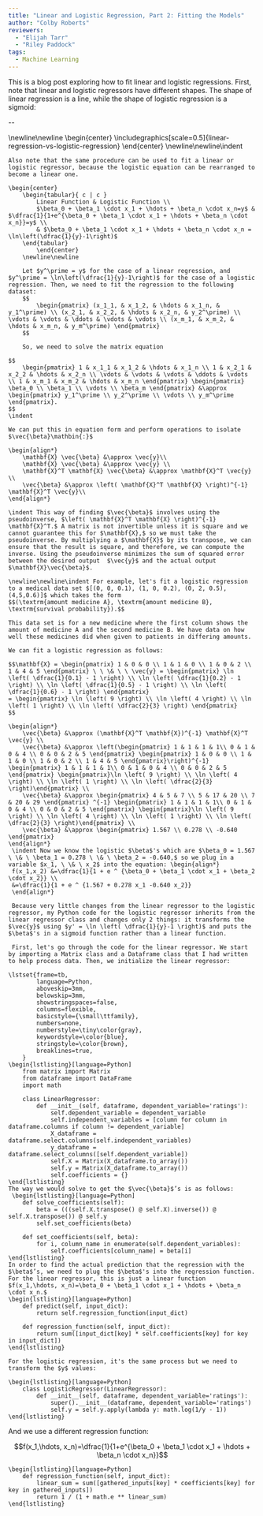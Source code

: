 ```yaml
---
title: "Linear and Logistic Regression, Part 2: Fitting the Models"
author: "Colby Roberts"
reviewers:
  - "Elijah Tarr"
  - "Riley Paddock"
tags:
  - Machine Learning
---
```


This is a blog post exploring how to fit linear and logistic regressions. First, note that linear and logistic regressors have different shapes. The shape of linear regression is a line, while the shape of logistic regression is a sigmoid: 

--

\newline\newline 
    \begin{center}
        \includegraphics[scale=0.5]{linear-regression-vs-logistic-regression}
    \end{center}
    \newline\newline\indent 
    
    Also note that the same procedure can be used to fit a linear or logistic regressor, because the logistic equation can be rearranged to become a linear one.
    
    \begin{center}
        \begin{tabular}{ c | c }
            Linear Function & Logistic Function \\ 
            $\beta_0 + \beta_1 \cdot x_1 + \hdots + \beta_n \cdot x_n=y$ & $\dfrac{1}{1+e^{\beta_0 + \beta_1 \cdot x_1 + \hdots + \beta_n \cdot x_n}}=y$ \\  
            & $\beta_0 + \beta_1 \cdot x_1 + \hdots + \beta_n \cdot x_n = \ln\left(\dfrac{1}{y}-1\right)$
        \end{tabular}
            \end{center}
        \newline\newline 
        
        Let $y^\prime = y$ for the case of a linear regression, and $y^\prime = \ln\left(\dfrac{1}{y}-1\right)$ for the case of a logistic regression. Then, we need to fit the regression to the following dataset:
        $$
            \begin{pmatrix} (x_1_1, & x_1_2, & \hdots & x_1_n, & y_1^\prime) \\ (x_2_1, & x_2_2, & \hdots & x_2_n, & y_2^\prime) \\ \vdots & \vdots & \ddots & \vdots & \vdots \\ (x_m_1, & x_m_2, & \hdots & x_m_n, & y_m^\prime) \end{pmatrix}
        $$
        
        So, we need to solve the matrix equation

    $$
        \begin{pmatrix} 1 & x_1_1 & x_1_2 & \hdots & x_1_n \\ 1 & x_2_1 & x_2_2 & \hdots & x_2_n \\ \vdots & \vdots & \vdots & \ddots & \vdots \\ 1 & x_m_1 & x_m_2 & \hdots & x_m_n \end{pmatrix} \begin{pmatrix} \beta_0 \\ \beta_1 \\ \vdots \\ \beta_m \end{pmatrix} &\approx \begin{pmatrix} y_1^\prime \\ y_2^\prime \\ \vdots \\ y_m^\prime \end{pmatrix}.
    $$
    \indent 
    
    We can put this in equation form and perform operations to isolate $\vec{\beta}\mathbin{:}$

    \begin{align*}
        \mathbf{X} \vec{\beta} &\approx \vec{y}\\
        \mathbf{X} \vec{\beta} &\approx \vec{y} \\
        \mathbf{X}^T \mathbf{X} \vec{\beta} &\approx \mathbf{X}^T \vec{y} \\
        \vec{\beta} &\approx \left( \mathbf{X}^T \mathbf{X} \right)^{-1} \mathbf{X}^T \vec{y}\\
    \end{align*}
    
    \indent This way of finding $\vec{\beta}$ involves using the pseudoinverse, $\left( \mathbf{X}^T \mathbf{X} \right)^{-1} \mathbf{X}^T.$ A matrix is not invertible unless it is square and we cannot guarantee this for $\mathbf{X},$ so we must take the pseudoinverse. By multiplying a $\mathbf{X}$ by its transpose, we can ensure that the result is square, and therefore, we can compute the inverse. Using the pseudoinverse minimizes the sum of squared error between the desired output  $\vec{y}$ and the actual output  $\mathbf{X}\vec{\beta}$. 
    
    \newline\newline\indent For example, let's fit a logistic regression to a medical data set $[(0, 0, 0.1), (1, 0, 0.2), (0, 2, 0.5), (4,5,0.6)]$ which takes the form
    $$(\textrm{amount medicine A}, \textrm{amount medicine B}, \textrm{survival probability}).$$
    
    This data set is for a new medicine where the first column shows the amount of medicine A and the second medicine B. We have data on how well these medicines did when given to patients in differing amounts. 
    
    We can fit a logistic regression as follows:

    $$\mathbf{X} = \begin{pmatrix} 1 & 0 & 0 \\ 1 & 1 & 0 \\ 1 & 0 & 2 \\ 1 & 4 & 5 \end{pmatrix} \ \ \& \ \ \vec{y} = \begin{pmatrix} \ln \left( \dfrac{1}{0.1} - 1 \right) \\ \ln \left( \dfrac{1}{0.2} - 1 \right) \\ \ln \left( \dfrac{1}{0.5} - 1 \right) \\ \ln \left( \dfrac{1}{0.6} - 1 \right) \end{pmatrix}
    = \begin{pmatrix} \ln \left( 9 \right) \\ \ln \left( 4 \right) \\ \ln \left( 1 \right) \\ \ln \left( \dfrac{2}{3} \right) \end{pmatrix}
    $$
    
    \begin{align*}
        \vec{\beta} &\approx (\mathbf{X}^T \mathbf{X})^{-1} \mathbf{X}^T \vec{y} \\
        \vec{\beta} &\approx \left(\begin{pmatrix} 1 & 1 & 1 & 1\\ 0 & 1 & 0 & 4 \\ 0 & 0 & 2 & 5 \end{pmatrix} \begin{pmatrix} 1 & 0 & 0 \\ 1 & 1 & 0 \\ 1 & 0 & 2 \\ 1 & 4 & 5 \end{pmatrix}\right)^{-1} \begin{pmatrix} 1 & 1 & 1 & 1\\ 0 & 1 & 0 & 4 \\ 0 & 0 & 2 & 5 \end{pmatrix} \begin{pmatrix}\ln \left( 9 \right) \\ \ln \left( 4 \right) \\ \ln \left( 1 \right) \\ \ln \left( \dfrac{2}{3} \right)\end{pmatrix} \\
        \vec{\beta} &\approx \begin{pmatrix} 4 & 5 & 7 \\ 5 & 17 & 20 \\ 7 & 20 & 29 \end{pmatrix} ^{-1} \begin{pmatrix} 1 & 1 & 1 & 1\\ 0 & 1 & 0 & 4 \\ 0 & 0 & 2 & 5 \end{pmatrix} \begin{pmatrix}\ln \left( 9 \right) \\ \ln \left( 4 \right) \\ \ln \left( 1 \right) \\ \ln \left( \dfrac{2}{3} \right)\end{pmatrix} \\
        \vec{\beta} &\approx \begin{pmatrix} 1.567 \\ 0.278 \\ -0.640 \end{pmatrix}
    \end{align*}
     \indent Now we know the logistic $\beta$'s which are $\beta_0 = 1.567 \ \& \ \beta_1 = 0.278 \ \& \ \beta_2 = -0.640,$ so we plug in a variable $x_1, \ \& \ x_2$ into the equation: \begin{align*}
     f(x_1,x_2) &=\dfrac{1}{1 + e ^ {\beta_0 + \beta_1 \cdot x_1 + \beta_2 \cdot x_2}} \\
     &=\dfrac{1}{1 + e ^ {1.567 + 0.278 x_1 -0.640 x_2}}
     \end{align*}
     
     Because very little changes from the linear regressor to the logistic regressor, my Python code for the logistic regressor inherits from the linear regressor class and changes only 2 things: it transforms the $\vec{y}$ using $y' = \ln \left( \dfrac{1}{y}-1 \right)$ and puts the $\beta$'s in a sigmoid function rather than a linear function.
     
     First, let's go through the code for the linear regressor. We start by importing a Matrix class and a Dataframe class that I had written to help process data. Then, we initialize the linear regressor:
     
    \lstset{frame=tb,
            language=Python,
            aboveskip=3mm,
            belowskip=3mm,
            showstringspaces=false,
            columns=flexible,
            basicstyle={\small\ttfamily},
            numbers=none,
            numberstyle=\tiny\color{gray},
            keywordstyle=\color{blue},
            stringstyle=\color{brown},
            breaklines=true,
        }
    \begin{lstlisting}[language=Python]
    	from matrix import Matrix
    	from dataframe import DataFrame
        import math
        
        class LinearRegressor:
            def __init__(self, dataframe, dependent_variable='ratings'):
                self.dependent_variable = dependent_variable
                self.independent_variables = [column for column in dataframe.columns if column != dependent_variable]
                X_dataframe = dataframe.select.columns(self.independent_variables)
                y_dataframe = dataframe.select_columns([self.dependent_variable])
                self.X = Matrix(X_dataframe.to_array())
                self.y = Matrix(X_dataframe.to_array())
                self.coefficients = {}
    \end{lstlisting}
    The way we would solve to get the $\vec{\beta}$’s is as follows:
     \begin{lstlisting}[language=Python]
        def solve_coefficients(self):
            beta = (((self.X.transpose() @ self.X).inverse()) @ self.X.transpose()) @ self.y
            self.set_coefficients(beta)
    
        def set_coefficients(self, beta):
            for i, column_name in enumerate(self.dependent_variables):
                self.coefficients[column_name] = beta[i]
    \end{lstlisting}
    In order to find the actual prediction that the regression with the $\beta$’s, we need to plug the $\beta$'s into the regression function. For the linear regressor, this is just a linear function $f(x_1,\hdots, x_n)=\beta_0 + \beta_1 \cdot x_1 + \hdots + \beta_n \cdot x_n.$ 
    \begin{lstlisting}[language=Python]
        def predict(self, input_dict):
            return self.regression_function(input_dict)

        def regression_function(self, input_dict):
            return sum([input_dict[key] * self.coefficients[key] for key in input_dict])
    \end{lstlisting} 
    
    For the logistic regression, it's the same process but we need to transform the $y$ values:
    
    \begin{lstlisting}[language=Python]
        class LogisticRegressor(LinearRegressor):
            def __init__(self, dataframe, dependent_variable='ratings'):
                super().__init__(dataframe, dependent_variable='ratings')
                self.y = self.y.apply(lambda y: math.log(1/y - 1))
    \end{lstlisting}     
And we use a different regression function:

$$f(x_1,\hdots, x_n)=\dfrac{1}{1+e^{\beta_0 + \beta_1 \cdot x_1 + \hdots + \beta_n \cdot x_n}}$$

    \begin{lstlisting}[language=Python]
        def regression_function(self, input_dict):
            linear_sum = sum([gathered_inputs[key] * coefficients[key] for key in gathered_inputs])
            return 1 / (1 + math.e ** linear_sum)
    \end{lstlisting}
